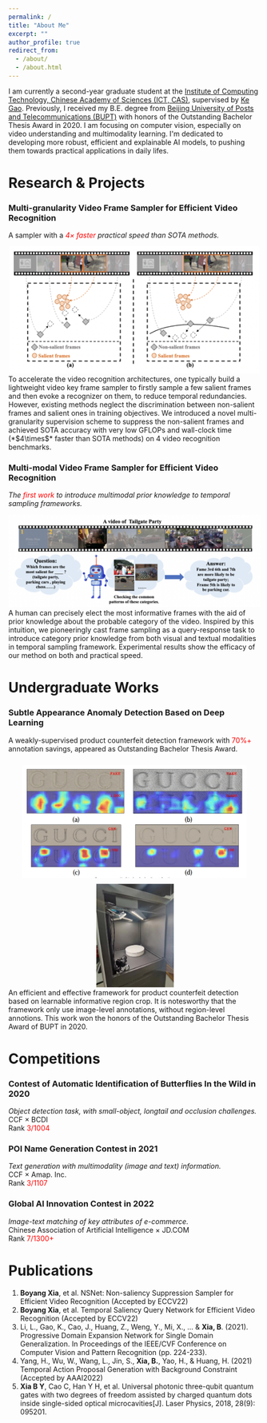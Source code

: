 ```yaml
---
permalink: /
title: "About Me"
excerpt: ""
author_profile: true
redirect_from: 
  - /about/
  - /about.html
---
```


I am currently a second-year graduate student at the [Institute of Computing Technology, Chinese Academy of Sciences (ICT, CAS)](http://www.ict.cas.cn/jssgk/jssjj/), supervised by [Ke Gao](https://teacher.ucas.ac.cn/~0038308). Previously, I received my B.E. degree from [Beijing University of Posts and Telecommunications (BUPT)](https://www.bupt.edu.cn/bygk/zjby/xxjj.htm) with honors of the Outstanding Bachelor Thesis Award in 2020. I am focusing on computer vision, especially on video understanding and multimodality learning. I'm dedicated to developing more robust, efficient and explainable AI models, to pushing them towards practical applications in daily lifes. 

Research & Projects
===
### Multi-granularity Video Frame Sampler for Efficient Video Recognition  
<!-- During internship in the Computer Vision Technology Department of Baidu. Inc. -->
A sampler with a *<font color="Red">$4\times$ faster</font> practical speed than SOTA methods.*
<!-- <img src="images/projects/nsnet.png" width="500" > -->
<div align=center>
<img src="images/projects/nsnet.png" width="500"/>
</div>
<!-- <img src="images/projects/nsnet.png" alt="drawing" width="200"/> -->
To accelerate the video recognition architectures, one typically build a lightweight video key frame sampler to firstly sample a few salient frames and then evoke a recognizer on them, to reduce temporal redundancies. However, existing methods neglect the discrimination between non-salient frames and salient ones in training objectives. We introduced a novel multi-granularity supervision scheme to suppress the non-salient frames and achieved SOTA accuracy with very low GFLOPs and wall-clock time (*$4\times$* faster than SOTA methods) on 4 video recognition benchmarks. 

### Multi-modal Video Frame Sampler for Efficient Video Recognition
<!-- During internship in the Computer Vision Technology Department of Baidu. Inc. -->
*The <font color="Red">first work</font> to introduce multimodal prior knowledge to temporal sampling frameworks.*
<div align=center>
<img src="images/projects/tsqnet.png" width="600"/>
</div>
A human can precisely elect the most informative frames with the aid of prior knowledge about the probable category
of the video. Inspired by this intuition, we pioneeringly cast frame sampling as a query-response task to introduce category prior knowledge from both visual and textual modalities in temporal sampling framework. Experimental results show the efficacy of our method on both and practical speed.

Undergraduate Works
===
### Subtle Appearance Anomaly Detection Based on Deep Learning
A weakly-supervised product counterfeit detection framework with <font color="Red">70$\%+$</font> annotation savings, appeared as Outstanding Bachelor Thesis Award.  
<div align=center>
<!-- <img src="images/projects/bishe.png" width="450" height="200"/><img src="images/projects/secoo.jpg" width="160" height="230"/> -->
<img src="images/projects/bishe.png" align="center" width="450" style="display:inline;margin:10px 10px 10px 10px;"/><img src="images/projects/secoo.jpg" align="center" width="155" style="display:inline;margin:2px 2px 2px 5px;"/>
</div>
An efficient and effective framework for product counterfeit detection based on learnable informative region crop. It is notesworthy that the framework only use image-level annotations, without region-level annotions. This work won the honors of the Outstanding Bachelor Thesis Award of BUPT in 2020.

Competitions
===
### Contest of Automatic Identification of Butterflies In the Wild in 2020  
*Object detection task, with small-object, longtail and occlusion challenges.*  
CCF $\times$ BCDI  
Rank <font color="Red">3/1004</font>

### POI Name Generation Contest in 2021  
*Text generation with multimodality (image and text) information.*  
CCF $\times$ Amap. Inc.  
Rank <font color="Red">3/1107</font>

### Global AI Innovation Contest in 2022
*Image-text matching of key attributes of e-commerce.*  
Chinese Association of Artificial Intelligence $\times$ JD.COM    
Rank <font color="Red">7/1300+</font>

Publications
===
1. **Boyang Xia**, et al. NSNet: Non-saliency Suppression Sampler for Efficient Video Recognition (Accepted by ECCV22)
2. **Boyang Xia**, et al. Temporal Saliency Query Network for Efficient Video Recognition (Accepted by ECCV22)
3. Li, L., Gao, K., Cao, J., Huang, Z., Weng, Y., Mi, X., ... & **Xia, B**. (2021). Progressive Domain Expansion Network 
for Single Domain Generalization. In Proceedings of the IEEE/CVF Conference on Computer Vision and Pattern 
Recognition (pp. 224-233).
4. Yang, H., Wu, W., Wang, L., Jin, S., **Xia, B.**, Yao, H., & Huang, H. (2021) Temporal Action Proposal 
Generation with Background Constraint (Accepted by AAAI2022)
5. **Xia B Y**, Cao C, Han Y H, et al. Universal photonic three-qubit quantum gates with two degrees of 
freedom assisted by charged quantum dots inside single-sided optical microcavities[J]. Laser Physics, 
2018, 28(9): 095201.


